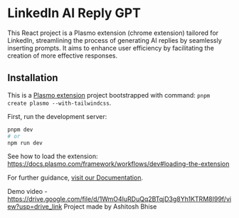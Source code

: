 
# LinkedIn AI Reply GPT

This React project is a Plasmo extension (chrome extension) tailored for LinkedIn, streamlining the process of generating AI replies by seamlessly inserting prompts. It aims to enhance user efficiency by facilitating the creation of more effective responses.


## Installation

This is a [Plasmo extension](https://docs.plasmo.com/) project bootstrapped with command: `pnpm create plasmo --with-tailwindcss`.

First, run the development server:

```bash
pnpm dev
# or
npm run dev
```

See how to load the extension: https://docs.plasmo.com/framework/workflows/dev#loading-the-extension

For further guidance, [visit our Documentation](https://docs.plasmo.com/).

Demo video - https://drive.google.com/file/d/1WmO4IuRDuQq2BTqjD3g8Yh1KTRM8I99f/view?usp=drive_link
Project made by Ashitosh Bhise

